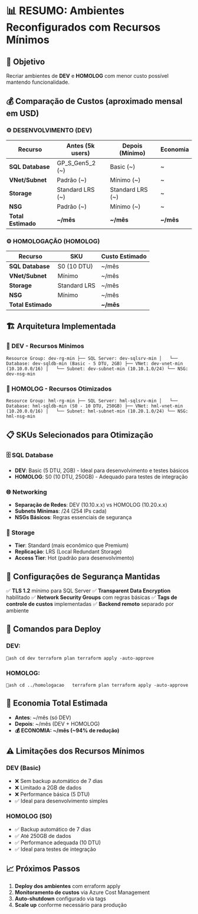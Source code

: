 # 📊 RESUMO: Ambientes Reconfigurados com Recursos Mínimos

## 🎯 Objetivo
Recriar ambientes de **DEV** e **HOMOLOG** com menor custo possível mantendo funcionalidade.

## 💰 Comparação de Custos (aproximado mensal em USD)

### ⚙️ DESENVOLVIMENTO (DEV)
| Recurso | Antes (5k users) | Depois (Mínimo) | Economia |
|---------|------------------|-----------------|----------|
| **SQL Database** | GP_S_Gen5_2 (~) | Basic (~) | ~ |
| **VNet/Subnet** | Padrão (~) | Mínimo (~) | ~ |
| **Storage** | Standard LRS (~) | Standard LRS (~) | ~ |
| **NSG** | Padrão (~) | Mínimo (~) | ~ |
| **Total Estimado** | **~/mês** | **~/mês** | **~/mês** |

### ⚙️ HOMOLOGAÇÃO (HOMOLOG)
| Recurso | SKU | Custo Estimado |
|---------|-----|----------------|
| **SQL Database** | S0 (10 DTU) | ~/mês |
| **VNet/Subnet** | Mínimo | ~/mês |
| **Storage** | Standard LRS | ~/mês |
| **NSG** | Mínimo | ~/mês |
| **Total Estimado** | | **~/mês** |

## 🏗️ Arquitetura Implementada

### **🔧 DEV - Recursos Mínimos**
`
Resource Group: dev-rg-min
├── SQL Server: dev-sqlsrv-min
│   └── Database: dev-sqldb-min (Basic - 5 DTU, 2GB)
├── VNet: dev-vnet-min (10.10.0.0/16)
│   └── Subnet: dev-subnet-min (10.10.1.0/24)
└── NSG: dev-nsg-min
`

### **🔧 HOMOLOG - Recursos Otimizados**  
`
Resource Group: hml-rg-min
├── SQL Server: hml-sqlsrv-min
│   └── Database: hml-sqldb-min (S0 - 10 DTU, 250GB)
├── VNet: hml-vnet-min (10.20.0.0/16)
│   └── Subnet: hml-subnet-min (10.20.1.0/24)
└── NSG: hml-nsg-min
`

## 📋 SKUs Selecionados para Otimização

### **🗄️ SQL Database**
- **DEV**: Basic (5 DTU, 2GB) - Ideal para desenvolvimento e testes básicos
- **HOMOLOG**: S0 (10 DTU, 250GB) - Adequado para testes de integração

### **🌐 Networking**
- **Separação de Redes**: DEV (10.10.x.x) vs HOMOLOG (10.20.x.x)
- **Subnets Mínimas**: /24 (254 IPs cada)
- **NSGs Básicos**: Regras essenciais de segurança

### **💾 Storage**
- **Tier**: Standard (mais econômico que Premium)
- **Replicação**: LRS (Local Redundant Storage)
- **Access Tier**: Hot (padrão para desenvolvimento)

## 🔐 Configurações de Segurança Mantidas

✅ **TLS 1.2** mínimo para SQL Server
✅ **Transparent Data Encryption** habilitado
✅ **Network Security Groups** com regras básicas
✅ **Tags de controle de custos** implementadas
✅ **Backend remoto** separado por ambiente

## 📝 Comandos para Deploy

### DEV:
`ash
cd dev
terraform plan
terraform apply -auto-approve
`

### HOMOLOG:
`ash
cd ../homologacao  
terraform plan
terraform apply -auto-approve
`

## 🚨 Economia Total Estimada
- **Antes**: ~/mês (só DEV)
- **Depois**: ~/mês (DEV + HOMOLOG)
- **💰 ECONOMIA: ~/mês (~94% de redução)**

## ⚠️ Limitações dos Recursos Mínimos

### **DEV (Basic)**
- ❌ Sem backup automático de 7 dias
- ❌ Limitado a 2GB de dados
- ❌ Performance básica (5 DTU)
- ✅ Ideal para desenvolvimento simples

### **HOMOLOG (S0)**  
- ✅ Backup automático de 7 dias
- ✅ Até 250GB de dados
- ✅ Performance adequada (10 DTU)
- ✅ Ideal para testes de integração

## 📈 Próximos Passos
1. **Deploy dos ambientes** com 	erraform apply
2. **Monitoramento de custos** via Azure Cost Management
3. **Auto-shutdown** configurado via tags
4. **Scale up** conforme necessário para produção
